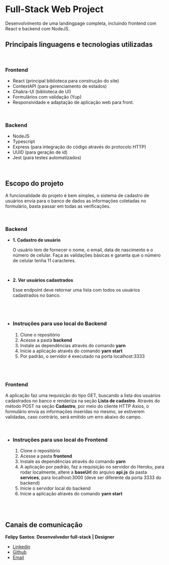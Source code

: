 # Full-Stack Web Project
Desenvolvimento de uma landingpage completa, incluindo frontend com React e backend com NodeJS. 

## Principais linguagens e tecnologias utilizadas

<br>

### Frontend

- React (principal biblioteca para construção do site)
- ContextAPI (para gerenciamento de estados)
- Chakra-UI (biblioteca de UI)
- Formulários com validação (Yup)
- Responsividade e adaptação de aplicação web para front.

<br>

### Backend

- NodeJS
- Typescript
- Express (para integração do código através do protocolo HTTP)
- UUID (para geração de id)
- Jest (para testes automatizados)

<br>

## Escopo do projeto

A funcionalidade do projeto é bem simples, o sistema de cadastro de usuários envia para o banco de dados as informações coletadas no formulário, basta passar em todas as verificações.  

<br>

### Backend

- **1. Cadastro de usuário**

    O usuário tem de fornecer o nome, o email, data de nascimento e o número de celular. Faça as validações básicas e garanta que o número de celular tenha 11 caracteres. 

<br>

- **2. Ver usuários cadastrados**

    Esse endpoint deve retornar uma lista com todos os usuários cadastrados no banco.

<br><br>

- ### Instruções para uso local do Backend

    1. Clone o repositório
    2. Acesse a pasta **backend**
    3. Instale as dependências através do comando **yarn**
    4. Inicie a aplicação através do comando **yarn start**
    5. Por padrão, o servidor é executado na porta localhost:3333
    
<br><br>

### Frontend

A aplicação faz uma requisição do tipo GET, buscando a lista dos usuários cadastrados no banco e renderiza na seção **Lista de cadastro**. Através do método POST na seção **Cadastro**, por meio do cliente HTTP Axios, o formulário envia as informações inseridas no mesmo, se estiverem validadas, caso contrário, será emitido um erro abaixo do campo.  

<br>

- ### Instruções para uso local do Frontend
 
    1. Clone o repositório
    2. Acesse a pasta **frontend**
    3. Instale as dependências através do comando **yarn**
    4. A aplicação por padrão, faz a requisição no servidor do Heroku, para rodar localmente, altere a **baseUrl** do arquivo **api.js** da pasta **services**, para localhost:3000 (deve ser diferente da porta 3333 do backend)
    5. Inicie o servidor local do backend
    6. Inicie a aplicação através do comando **yarn start**
    
<br><br>





## Canais de comunicação

**Felipy Santos**: **Desenvolvedor full-stack | Designer** 

- [Linkedin](https://www.linkedin.com/in/felipy-santos/)
- [Github](https://github.com/felipysantos)
- [Email](felipys23@gmail.com)